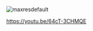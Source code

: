 ![maxresdefault](https://github.com/user-attachments/assets/6c877807-d96b-4642-9ac1-c3f0c59b313a)




https://youtu.be/64cT-3CHMQE
